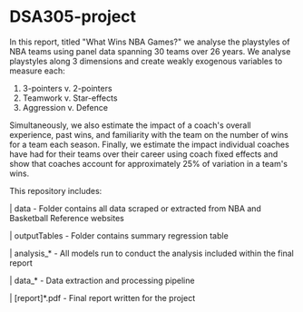 # DSA305-project
 
In this report, titled "What Wins NBA Games?" we analyse the playstyles of NBA teams using panel data spanning 30 teams over 26 years. We analyse playstyles along 3 dimensions and create weakly exogenous variables to measure each:
1) 3-pointers v. 2-pointers
2) Teamwork v. Star-effects
3) Aggression v. Defence

Simultaneously, we also estimate the impact of a coach's overall experience, past wins, and familiarity with the team on the number of wins for a team each season. Finally, we estimate the impact individual coaches have had for their teams over their career using coach fixed effects and show that coaches account for approximately 25% of variation in a team's wins.

This repository includes:

| data - Folder contains all data scraped or extracted from NBA and Basketball Reference websites

| outputTables - Folder contains summary regression table

| analysis_* - All models run to conduct the analysis included within the final report

| data_* - Data extraction and processing pipeline

| [report]*.pdf - Final report written for the project
